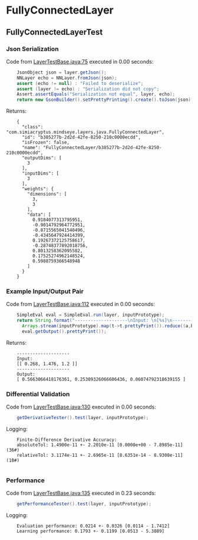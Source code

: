 # FullyConnectedLayer
## FullyConnectedLayerTest
### Json Serialization
Code from [LayerTestBase.java:75](../../../../../../../../MindsEye/src/test/java/com/simiacryptus/mindseye/layers/LayerTestBase.java#L75) executed in 0.00 seconds: 
```java
    JsonObject json = layer.getJson();
    NNLayer echo = NNLayer.fromJson(json);
    assert (echo != null) : "Failed to deserialize";
    assert (layer != echo) : "Serialization did not copy";
    Assert.assertEquals("Serialization not equal", layer, echo);
    return new GsonBuilder().setPrettyPrinting().create().toJson(json);
```

Returns: 

```
    {
      "class": "com.simiacryptus.mindseye.layers.java.FullyConnectedLayer",
      "id": "b385277b-2d2d-42fe-8250-210c0000ecdd",
      "isFrozen": false,
      "name": "FullyConnectedLayer/b385277b-2d2d-42fe-8250-210c0000ecdd",
      "outputDims": [
        3
      ],
      "inputDims": [
        3
      ],
      "weights": {
        "dimensions": [
          3,
          3
        ],
        "data": [
          0.9184077313795951,
          -0.9014792964772951,
          -0.8715565041540496,
          -0.4345647924414399,
          0.19267372125758617,
          -0.28748377892018756,
          0.8013258362095582,
          0.17525274962148524,
          0.5988759366548948
        ]
      }
    }
```



### Example Input/Output Pair
Code from [LayerTestBase.java:112](../../../../../../../../MindsEye/src/test/java/com/simiacryptus/mindseye/layers/LayerTestBase.java#L112) executed in 0.00 seconds: 
```java
    SimpleEval eval = SimpleEval.run(layer, inputPrototype);
    return String.format("--------------------\nInput: \n[%s]\n--------------------\nOutput: \n%s",
      Arrays.stream(inputPrototype).map(t->t.prettyPrint()).reduce((a,b)->a+",\n"+b).get(),
      eval.getOutput().prettyPrint());
```

Returns: 

```
    --------------------
    Input: 
    [[ 0.268, 1.476, 1.2 ]]
    --------------------
    Output: 
    [ 0.5663066418176361, 0.25309326066606436, 0.06074792318639155 ]
```



### Differential Validation
Code from [LayerTestBase.java:130](../../../../../../../../MindsEye/src/test/java/com/simiacryptus/mindseye/layers/LayerTestBase.java#L130) executed in 0.00 seconds: 
```java
    getDerivativeTester().test(layer, inputPrototype);
```
Logging: 
```
    Finite-Difference Derivative Accuracy:
    absoluteTol: 1.4900e-11 +- 2.2010e-11 [0.0000e+00 - 7.8985e-11] (36#)
    relativeTol: 3.1174e-11 +- 2.6965e-11 [8.6351e-14 - 8.9308e-11] (18#)
    
```

### Performance
Code from [LayerTestBase.java:135](../../../../../../../../MindsEye/src/test/java/com/simiacryptus/mindseye/layers/LayerTestBase.java#L135) executed in 0.23 seconds: 
```java
    getPerformanceTester().test(layer, inputPrototype);
```
Logging: 
```
    Evaluation performance: 0.0214 +- 0.0326 [0.0114 - 1.7412]
    Learning performance: 0.1793 +- 0.1199 [0.0513 - 5.3889]
    
```

